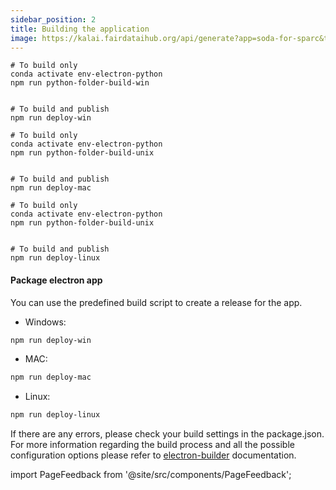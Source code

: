 ```yaml
---
sidebar_position: 2
title: Building the application
image: https://kalai.fairdataihub.org/api/generate?app=soda-for-sparc&title=Building%20the%20application&description=For%20Developers&org=fairdataihub
---
```


```shell title="For Windows"
# To build only
conda activate env-electron-python
npm run python-folder-build-win


# To build and publish
npm run deploy-win
```

```shell title="For macOS"
# To build only
conda activate env-electron-python
npm run python-folder-build-unix


# To build and publish
npm run deploy-mac
```

```shell title="For Linux"
# To build only
conda activate env-electron-python
npm run python-folder-build-unix


# To build and publish
npm run deploy-linux
```

#### Package electron app

You can use the predefined build script to create a release for the app.

- Windows:

```bash
npm run deploy-win
```

- MAC:

```bash
npm run deploy-mac
```

- Linux:

```bash
npm run deploy-linux
```

If there are any errors, please check your build settings in the package.json. For more information regarding the build process and all the possible configuration options please refer to [electron-builder](https://www.electron.build/configuration/configuration) documentation.

import PageFeedback from '@site/src/components/PageFeedback';

<PageFeedback />
